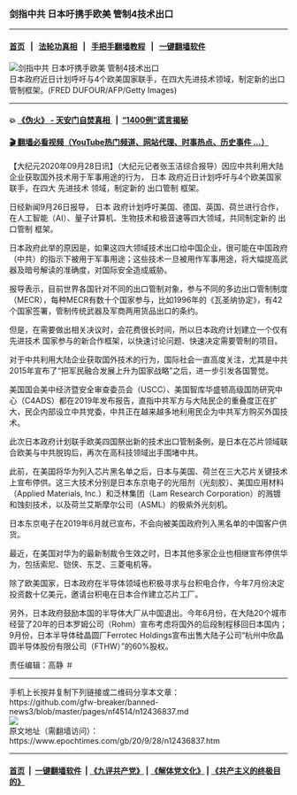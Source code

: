 ### 剑指中共 日本吁携手欧美 管制4技术出口
------------------------

#### [首页](https://github.com/gfw-breaker/banned-news3/blob/master/README.md) &nbsp;&nbsp;|&nbsp;&nbsp; [法轮功真相](https://github.com/begood0513/basic/blob/master/README.md)  &nbsp;&nbsp;|&nbsp;&nbsp; [手把手翻墙教程](https://github.com/gfw-breaker/guides/wiki)  &nbsp;&nbsp;|&nbsp;&nbsp; [一键翻墙软件](https://github.com/gfw-breaker/nogfw/blob/master/README.md)  



<div><img alt="剑指中共 日本吁携手欧美 管制4技术出口" class="attachment-djy_600_400 size-djy_600_400 wp-post-image" src="https://i.epochtimes.com/assets/uploads/2020/08/GettyImages-1055941042-600x400.jpg"/>
<div class="caption">
 日本政府近日计划呼吁与4个欧美国家联手，在四大先进技术领域，制定新的出口管制框架。(FRED DUFOUR/AFP/Getty Images)
</div></div><hr/>

#### 💥 [《伪火》 - 天安门自焚真相 ](http://158.247.195.190:10000/videos/blog/weihuo.html)&nbsp; |&nbsp; [“1400例”谎言揭秘  ](http://158.247.195.190:10000/videos/blog/jiexi1400.html)

#### [ 🎬  翻墙必看视频（YouTube热门频道、网站代理、时事热点、历史事件 ...）](https://github.com/gfw-breaker/links/blob/master/banned.md)

<div><p>
 【大纪元2020年09月28日讯】（大纪元记者张玉洁综合报导）因应中共利用大陆企业获取国外技术用于军事用途的行为，
 <ok href="https://www.epochtimes.com/gb/tag/%E6%97%A5%E6%9C%AC.html">
  日本
 </ok>
 政府近日计划呼吁与4个欧美国家联手，在四大
 <ok href="https://www.epochtimes.com/gb/tag/%E5%85%88%E8%BF%9B%E6%8A%80%E6%9C%AF.html">
  先进技术
 </ok>
 领域，制定新的
 <ok href="https://www.epochtimes.com/gb/tag/%E5%87%BA%E5%8F%A3%E7%AE%A1%E5%88%B6.html">
  出口管制
 </ok>
 框架。
</p>
<p>
 日经新闻9月26日报导，
 <ok href="https://www.epochtimes.com/gb/tag/%E6%97%A5%E6%9C%AC.html">
  日本
 </ok>
 政府计划呼吁美国、德国、英国、荷兰进行合作，在人工智能（AI）、量子计算机、生物技术和极音速等四大领域，共同制定新的
 <ok href="https://www.epochtimes.com/gb/tag/%E5%87%BA%E5%8F%A3%E7%AE%A1%E5%88%B6.html">
  出口管制
 </ok>
 框架。
</p>
<p>
 日本政府此举的原因是，如果这四大领域技术出口给中国企业，很可能在中国政府（中共）的指示下被用于军事用途；这些技术一旦被用作军事用途，将大幅提高武器及暗号解读的准确度，对国际安全造成威胁。
</p>
<p>
 报导表示，目前世界各国针对不同的出口管制对象，参与不同的多边出口管制制度（MECR），每种MECR有数十个国家参与，比如1996年的《瓦圣纳协定》，有42个国家签署，管制传统武器及军商两用货品出口的条约。
</p>
<p>
 但是，在需要做出相关决议时，会花费很长时间，所以日本政府计划建立一个仅有
 <ok href="https://www.epochtimes.com/gb/tag/%E5%85%88%E8%BF%9B%E6%8A%80%E6%9C%AF.html">
  先进技术
 </ok>
 国家参与的新合作框架，以快速讨论问题、快速决定需要管制的项目。
</p>
<p>
 对于中共利用大陆企业获取国外技术的行为，国际社会一直高度关注，尤其是中共2015年宣布了“把军民融合发展上升为国家战略”之后，进一步引发各国警觉。
</p>
<p>
 美国国会美中经济暨安全审查委员会（USCC）、美国智库华盛顿高级国防研究中心（C4ADS）都在2019年发布报告，直指中共军方与大陆民企的重叠度正在扩大，民企内部设立中共党委，中共正在越来越多地利用民企为中共军方购买外国技术。
</p>
<p>
 此次日本政府计划联手欧美四国祭出新的技术出口管制条例，是日本在芯片领域联合欧美与中共脱钩后，再次在高科技领域出手围堵中共。
</p>
<p>
 此前，在美国将华为列入芯片黑名单之后，日本与美国、荷兰在三大芯片关键技术上宣布停供。这三大技术分别是日本东京电子的光阻剂（光刻胶）、美国应用材料（Applied Materials, Inc.）和泛林集团（Lam Research Corporation）的溅镀和蚀刻技术，以及荷兰艾斯摩尔公司（ASML）的极紫外光刻机。
</p>
<p>
 日本东京电子在2019年6月就已宣布，不会向被美国政府列入黑名单的中国客户供货。
</p>
<p>
 最近，在美国对华为的最新制裁令生效之时，日本其他多家企业也相继宣布停供华为，包括索尼、铠侠、东芝、三菱电机等。
</p>
<p>
 除了欧美国家，日本政府在半导体领域也积极寻求与台积电合作，今年7月份决定投资数十亿美元，邀请台积电在日本合作建立芯片工厂。
</p>
<p>
 另外，日本政府鼓励本国的半导体大厂从中国退出。今年6月份，在大陆20个城市经营了20年的日本罗姆公司（Rohm）宣布考虑将国外的后段制程移回日本国内；9月份，日本半导体硅晶圆厂Ferrotec Holdings宣布出售大陆子公司“杭州中欣晶圆半导体股份有限公司（FTHW）”的60%股权。
</p>
<p>
 责任编辑：高静 ＃
</p>
</div>
<hr/>
手机上长按并复制下列链接或二维码分享本文章：<br/>
https://github.com/gfw-breaker/banned-news3/blob/master/pages/nf4514/n12436837.md <br/>
<a href='https://github.com/gfw-breaker/banned-news3/blob/master/pages/nf4514/n12436837.md'><img src='https://github.com/gfw-breaker/banned-news3/blob/master/pages/nf4514/n12436837.md.png'/></a> <br/>
原文地址（需翻墙访问）：https://www.epochtimes.com/gb/20/9/28/n12436837.htm


------------------------
#### [首页](https://github.com/gfw-breaker/banned-news3/blob/master/README.md) &nbsp;|&nbsp; [一键翻墙软件](https://github.com/gfw-breaker/nogfw/blob/master/README.md) &nbsp;| [《九评共产党》](https://github.com/gfw-breaker/9ping.md/blob/master/README.md#九评之一评共产党是什么) | [《解体党文化》](https://github.com/gfw-breaker/jtdwh.md/blob/master/README.md) | [《共产主义的终极目的》](https://github.com/gfw-breaker/gczydzjmd.md/blob/master/README.md)


<img src='http://gfw-breaker.win/banned-news3/pages/nf4514/n12436837.md' width='0px' height='0px'/>